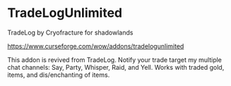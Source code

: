 # TradeLogUnlimited
TradeLog by Cryofracture for shadowlands

https://www.curseforge.com/wow/addons/tradelogunlimited

This addon is revived from TradeLog. Notify your trade target my multiple chat channels: Say, Party, Whisper, Raid, and Yell.
Works with traded gold, items, and dis/enchanting of items.
